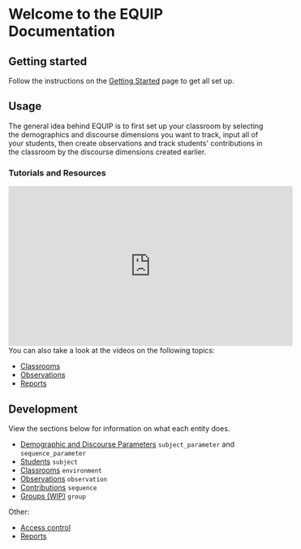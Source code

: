 # Welcome to the EQUIP Documentation

## Getting started

Follow the instructions on the [Getting Started](./gettingstarted.md) page to get all set up.

## Usage

The general idea behind EQUIP is to first set up your classroom by selecting the demographics and discourse dimensions you want to track, input all of your students, then create observations and track students' contributions in the classroom by the discourse dimensions created earlier.

### Tutorials and Resources

<iframe width="560" height="315" src="https://www.youtube-nocookie.com/embed/l9x0NvqwOCM" frameborder="0" allow="accelerometer; autoplay; clipboard-write; encrypted-media; gyroscope; picture-in-picture" allowfullscreen></iframe>
<br>
You can also take a look at the videos on the following topics:

- [Classrooms](./usage/classrooms.md)
- [Observations](./usage/observations.md)
- [Reports](./usage/reports.md)



## Development

View the sections below for information on what each entity does.

- [Demographic and Discourse Parameters](dev/entities/subject_sequence_parameter.md) `subject_parameter` and `sequence_parameter`
- [Students](dev/entities/subject.md) `subject`
- [Classrooms](dev/entities/environment.md) `environment`
- [Observations](dev/entities/observation.md) `observation`
- [Contributions](dev/entities/sequence.md) `sequence`
- [Groups (WIP)](dev/entities/group.md) `group`

Other:

- [Access control](dev/access.md)
- [Reports](dev/reports.md)

